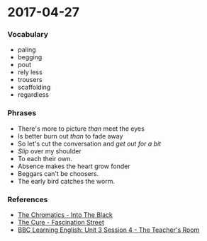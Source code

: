 # 2017-04-27

### Vocabulary
- paling
- begging
- pout
- rely less
- trousers 
- scaffolding
- regardless 

### Phrases

- There's more to picture *than* meet the eyes
- Is better burn out *than* to fade away
- So let's cut the conversation and *get out for a bit*
- *Slip* over my shoulder
- To each their own.
- Absence makes the heart grow fonder
- Beggars can't be choosers.
- The early bird catches the worm.

### References
- [The Chromatics - Into The Black](http://www.metrolyrics.com/into-the-black-lyrics-the-chromatics.html)
- [The Cure - Fascination Street](http://www.metrolyrics.com/fascination-street-lyrics-the-cure.html)
- [BBC Learning English: Unit 3 Session 4 - The Teacher's Room](http://www.bbc.co.uk/learningenglish/english/course/english-you-need/unit-3/session-4)
